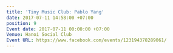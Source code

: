 ```yaml
---
title: 'Tiny Music Club: Pablo Yang'
date: 2017-07-11 14:58:00 +07:00
position: 9
Event date: 2017-07-11 00:00:00 +07:00
Venue: Hanoi Social Club
Event URL: https://www.facebook.com/events/123194378289061/
---
```


